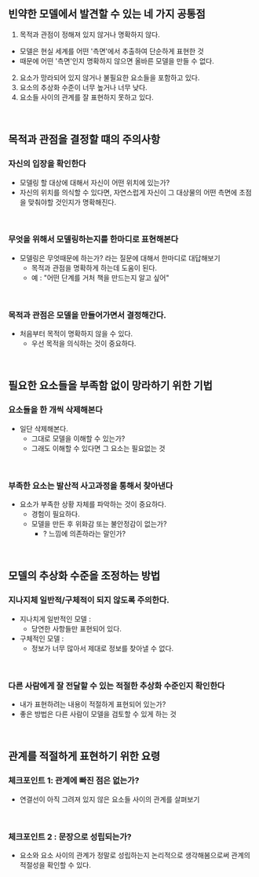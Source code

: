 ## 빈약한 모델에서 발견할 수 있는 네 가지 공통점

1. 목적과 관점이 정해져 있지 않거나 명확하지 않다.

- 모델은 현실 세계를 어떤 '측면'에서 추출하여 단순하게 표현한 것
- 때문에 어떤 '측면'인지 명확하지 않으면 올바른 모델을 만들 수 없다.

2. 요소가 망라되어 있지 않거나 불필요한 요소들을 포함하고 있다.
3. 요소의 추상화 수준이 너무 높거나 너무 낮다.
4. 요소들 사이의 관계를 잘 표현하지 못하고 있다.

<br>

## 목적과 관점을 결정할 떄의 주의사항

### 자신의 입장을 확인한다

- 모델링 할 대상에 대해서 자신이 어떤 위치에 있는가?
- 자신의 위치를 의식할 수 있다면, 자연스럽게 자신이 그 대상물의 어떤 측면에 초점을 맞춰야할 것인지가 명확해진다.

<br>

### 무엇을 위해서 모델링하는지를 한마디로 표현해본다

- 모델링은 무엇때문에 하는가? 라는 질문에 대해서 한마디로 대답해보기
  - 목적과 관점을 명확하게 하는데 도움이 된다.
  - 예 : "어떤 단계를 거처 책을 만드는지 알고 싶어"

<br>

### 목적과 관점은 모델을 만들어가면서 결정해간다.

- 처음부터 목적이 명확하지 않을 수 있다.
  - 우선 목적을 의식하는 것이 중요하다.

<br>

## 필요한 요소들을 부족함 없이 망라하기 위한 기법

### 요소들을 한 개씩 삭제해본다

- 일단 삭제해본다.
  - 그대로 모델을 이해할 수 있는가?
  - 그래도 이해할 수 있다면 그 요소는 필요없는 것

<br>

### 부족한 요소는 발산적 사고과정을 통해서 찾아낸다

- 요소가 부족한 상황 자체를 파악하는 것이 중요하다.
  - 경험이 필요하다.
  - 모델을 만든 후 위화감 또는 불안정감이 없는가?
    - ? 느낌에 의존하라는 말인가?

<br>

## 모델의 추상화 수준을 조정하는 방법

### 지나지체 일반적/구체적이 되지 않도록 주의한다.

- 지나치게 일반적인 모델 :
  - 당연한 사항들만 표현되어 있다.
- 구체적인 모델 :
  - 정보가 너무 많아서 제대로 정보를 찾아낼 수 없다.

<br>

### 다른 사람에게 잘 전달할 수 있는 적절한 추상화 수준인지 확인한다

- 내가 표현하려는 내용이 적절하게 표현되어 있는가?
- 좋은 방법은 다른 사람이 모델을 검토할 수 있게 하는 것

<br>

## 관계를 적절하게 표현하기 위한 요령

### 체크포인트 1: 관계에 빠진 점은 없는가?

- 연결선이 아직 그려져 있지 않은 요소들 사이의 관계를 살펴보기

<br>

### 체크포인트 2 : 문장으로 성립되는가?

- 요소와 요소 사이의 관계가 정말로 성립하는지 논리적으로 생각해봄으로써 관계의 적절성을 확인할 수 있다.

<br>

